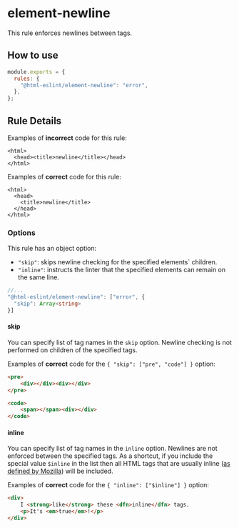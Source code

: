 # element-newline

This rule enforces newlines between tags.

## How to use

```js,.eslintrc.js
module.exports = {
  rules: {
    "@html-eslint/element-newline": "error",
  },
};
```

## Rule Details

Examples of **incorrect** code for this rule:

<!-- prettier-ignore -->
```html,incorrect
<html>
  <head><title>newline</title></head>
</html>
```

Examples of **correct** code for this rule:

```html,correct
<html>
  <head>
    <title>newline</title>
  </head>
</html>
```

### Options

This rule has an object option:

- `"skip"`: skips newline checking for the specified elements` children.
- `"inline"`: instructs the linter that the specified elements can remain on the same line.

```ts
//...
"@html-eslint/element-newline": ["error", {
  "skip": Array<string>
}]
```

#### skip

You can specify list of tag names in the `skip` option.
Newline checking is not performed on children of the specified tags.

Examples of **correct** code for the `{ "skip": ["pre", "code"] }` option:

<!-- prettier-ignore -->
```html
<pre>
    <div></div><div></div>
</pre>
```

<!-- prettier-ignore -->
```html
<code>
    <span></span><div></div>
</code>
```

#### inline

You can specify list of tag names in the `inline` option.
Newlines are not enforced between the specified tags.
As a shortcut, if you include the special value `$inline` in the list then all HTML tags that are usually inline (<a href="https://developer.mozilla.org/en-US/docs/Web/HTML/Element#inline_text_semantics">as defined by Mozilla</a>) will be included.

Examples of **correct** code for the `{ "inline": ["$inline"] }` option:

<!-- prettier-ignore -->
```html
<div>
    I <strong>like</strong> these <dfn>inline</dfn> tags.
    <p>It's <em>true</em>!</p>
</div>
```

